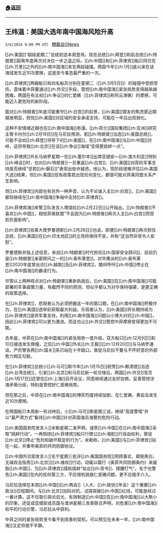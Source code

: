 ###  [:house:返回](README.md)
---


## 王纬温：美国大选年南中国海风险升高
`3/6/2024 9:00 PM UTC ` [轉載自GNews](https://gnews.org/articles/2371680)

[[zh:美国]]“超级星期二”总统初选本周登场，现任总统[[zh:拜登]]和前总统[[zh:特朗普]]距离年底再次对决仅一步之遥之际，[[zh:中国]]和[[zh:菲律宾]]船只同日在[[zh:万里]]之外的[[zh:南中国海]]发生两起碰撞。两国今年[[zh:1月]]底以来在该海域发生近10次摩擦，这是至今事态最严重的一次。

[[zh:菲律宾]]两艘船只和四名船员分别在星期二（[[zh:3月5日]]）的碰撞中受损受伤，意味着中菲要通过[[zh:外交]]手段，管控[[zh:南中国海]]紧张局势变得越来越困难。两国在有主权[[zh:争议]]的仁爱礁（[[zh:菲律宾]]称阿云津礁）的摩擦，可能迈入更危险的新阶段。

面对[[zh:特朗普]]年底可能重夺[[zh:白宫]]的前景，[[zh:美国]]盟友的焦虑感近期越发明显，担忧[[zh:美国]]对区域的安全承诺支持，可能在一年后出现弱化。

这种不安情绪近期也在[[zh:南中国海]]弥漫。[[zh:荷兰]]国际集团[[zh:亚洲]]研究主管卡内尔[[zh:2月19日]]在马尼拉预测，若[[zh:特朗普]]当选[[zh:美国总统]]，可能不会如[[zh:拜登]]领导下的[[zh:美国]]，在[[zh:南中国海]]与[[zh:中国]]对峙，这将导致[[zh:北京]]在该[[zh:争议]]海域“变得更挑衅一点”。

[[zh:菲律宾]]外长马纳罗星期一在[[zh:墨尔本]]出席亚细安—[[zh:澳大利亚]]特别[[zh:峰会]]时，也对[[zh:特朗普]]一旦重返[[zh:白宫]]、[[zh:美国]]对菲的军事支持是否继续“坚若[[zh:磐石]]”表现出些许疑虑。他认为，现阶段很难评估[[zh:美国大选]]结果，但[[zh:美国]]现有政策若出现任何变化，都很可能对菲美同盟关系产生影响。

但[[zh:菲律宾]]内部也有另外一种声音，认为不论谁入主[[zh:白宫]]，[[zh:美国]]都将继续在[[zh:南中国海]]争端中支持[[zh:菲律宾]]。

[[zh:菲律宾海]]岸警卫队发言人塔瑞拉[[zh:2月22日]]公开指出，[[zh:特朗普]]不喜欢[[zh:中国]]，相信菲美联盟“不会因为[[zh:特朗普]]再次入主[[zh:白宫]]而受到负面影响”。

[[zh:菲律宾]]驻美大使罗曼德斯[[zh:2月28日]]也说，即便[[zh:特朗普]]再次担任总统，[[zh:美国]]在[[zh:印太地区]]的立场将保持不变，并称“这当然非常令人安慰”。

罗曼德斯并指上述信息，来自[[zh:特朗普]]时代担任[[zh:国家安全顾问]]、目前仍是[[zh:特朗普]]亲密顾问之一的[[zh:奥布莱恩]]。对华鹰派的[[zh:奥布莱恩]]2020年底曾出访[[zh:越南]]及[[zh:菲律宾]]，期间呼吁[[zh:中国]]停止在[[zh:南中国海]]的霸凌行为。

尽管以上两种观点对[[zh:特朗普]]重新执政后，[[zh:美国]]在[[zh:南中国海]]可能部署的军事威慑力量，有截然不同的预测，但似乎都认为对华保持强硬，是更正确的政策选择。

在[[zh:菲律宾]]，悲观者认为必须把握这一年的窗口期，在[[zh:南中国海]]积极作为，在[[zh:美国]]选举前获取最大利益。乐观者认为，[[zh:美国]]将长期持续为[[zh:菲律宾]]提供军事支持，利用[[zh:南中国海]]问题以小博大对抗[[zh:中国]]，因此[[zh:菲律宾]]可以更为激进。而这也让[[zh:外交]]管控中菲摩擦变得更加不可能。

去年底，中菲在[[zh:南中国海]]的紧张局势一度升级，双方船只[[zh:12月9日]]和10日接连发生擦撞，之后[[zh:中国]]外长[[zh:王毅]][[zh:12月20日]]与马纳罗通话，严厉警告两[[zh:国关]]系已站在十字路口，敦促马尼拉不要与不怀好意的外部势力相互勾联。

在[[zh:菲律宾]]总统小[[zh:马可]]斯今年[[zh:1月15日]]祝贺[[zh:赖清德]]当选[[zh:台湾总统]]，引发[[zh:北京]]和马尼拉新一轮交锋后，两国[[zh:外交]]官员[[zh:1月17日]]还曾在[[zh:上海]]召开会议，同意继续通过友好协商，妥善管控涉海矛盾分歧，特别是管控好仁爱礁局势。

但在那之后，中菲在[[zh:南中国海]]的博弈烈度持续加剧，在仁爱礁、黄岩岛发生近10次摩擦。

在两国船只本周新一轮对峙后，小[[zh:马可]]斯星期三说，继续“高度警惕”并以“最严肃方式”看待[[zh:中国]]针对菲国海员海警的危险行动。

[[zh:美国国务院发言人]]米勒星期二发声明，谴责[[zh:中国]]在[[zh:南中国海]]采取“挑衅行动”，一再阻挠[[zh:菲律宾]]船只行使公[[zh:海航]]行自由权利，敦促[[zh:北京]]停止“危险和破坏稳定的行为”。米勒称，[[zh:美国]]与[[zh:菲律宾]]站在一起，并重申美菲的共同防御协议。

[[zh:中国外交部发言人]]毛宁星期三批评[[zh:美国国务院]]罔顾事实、颠倒黑白，无端攻击指责[[zh:北京]][[zh:维权]]行动，动辄以履行《美菲共同防御条约》来威胁[[zh:中国]]，为[[zh:菲律宾]]侵权挑衅“站台[[zh:背书]]、撑腰打气”。毛宁也警告[[zh:美国]]在内的任何第三方，不应借机挑拨仁爱礁问题，更不应插手介入。

马尼拉选择在本周[[zh:中国]][[zh:两会]]（人大、[[zh:政协]]年会）这个重要[[zh:政治]]日程期间，与[[zh:北京]]加码对抗，试探突破[[zh:中国]]红线，可能是经过一番计算。这不仅吸引舆论目光，有效制造[[zh:中国]]在[[zh:南中国海]]以大欺小的印象，还促成亚细安成员国与澳洲星期三发表联合声明，对危害[[zh:南中国海]]和平的行动示警，马尼拉从中获利。

中菲之间的紧张局势至今看不到改善的契机，可以预见在未来一年，[[zh:南中国海]]注定将很不平静。
